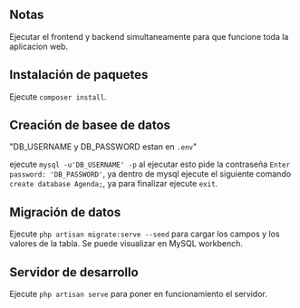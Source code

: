
## Notas

Ejecutar el frontend y backend simultaneamente para que funcione toda la aplicacion web.

## Instalación de paquetes

Ejecute `composer install`.

## Creación de basee de datos 

"DB_USERNAME y DB_PASSWORD estan en `.env`"

ejecute `mysql -u'DB_USERNAME' -p` al ejecutar esto pide la contraseña `Enter password: 'DB_PASSWORD'`, ya dentro de mysql ejecute el siguiente comando `create database Agenda;`, ya para finalizar ejecute `exit`.

## Migración de datos

Ejecute `php artisan migrate:serve --seed` para cargar los campos y los valores de la tabla. Se puede visualizar en MySQL workbench.

## Servidor de desarrollo 

Ejecute `php artisan serve` para poner en funcionamiento el servidor. 


